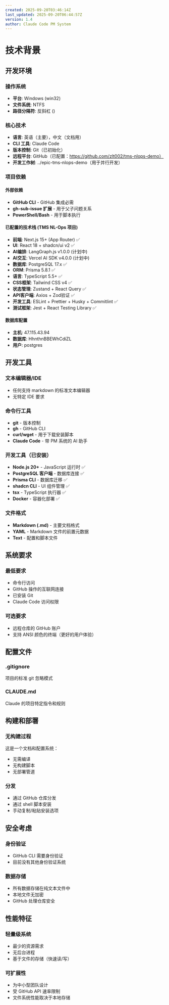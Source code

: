 ```yaml
---
created: 2025-09-20T03:46:14Z
last_updated: 2025-09-20T06:44:57Z
version: 1.4
author: Claude Code PM System
---
```


# 技术背景

## 开发环境

### 操作系统
- **平台**: Windows (win32)
- **文件系统**: NTFS
- **路径分隔符**: 反斜杠 (\)

### 核心技术
- **语言**: 英语（主要），中文（文档用）
- **CLI 工具**: Claude Code
- **版本控制**: Git（已初始化）
- **远程平台**: GitHub（已配置：https://github.com/zlt002/tms-nlops-demo）
- **开发工作树**: ../epic-tms-nlops-demo（用于并行开发）

### 项目依赖

#### 外部依赖
- **GitHub CLI** - GitHub 集成必需
- **gh-sub-issue 扩展** - 用于父子问题关系
- **PowerShell/Bash** - 用于脚本执行

#### 已配置的技术栈 (TMS NL-Ops 项目)
- **前端**: Next.js 15+ (App Router) ✅
- **UI**: React 18 + shadcn/ui v2 ✅
- **AI编排**: LangGraph.js v1.0.0 (计划中)
- **AI交互**: Vercel AI SDK v4.0.0 (计划中)
- **数据库**: PostgreSQL 17.x ✅
- **ORM**: Prisma 5.8.1 ✅
- **语言**: TypeScript 5.5+ ✅
- **CSS框架**: Tailwind CSS v4 ✅
- **状态管理**: Zustand + React Query ✅
- **API客户端**: Axios + Zod验证 ✅
- **开发工具**: ESLint + Prettier + Husky + Commitlint ✅
- **测试框架**: Jest + React Testing Library ✅

#### 数据库配置
- **主机**: 47.115.43.94
- **数据库**: HhnthnBBEWhCdiZL
- **用户**: postgres

## 开发工具

### 文本编辑器/IDE
- 任何支持 markdown 的标准文本编辑器
- 无特定 IDE 要求

### 命令行工具
- **git** - 版本控制
- **gh** - GitHub CLI
- **curl/wget** - 用于下载安装脚本
- **Claude Code** - 带 PM 系统的 AI 助手

### 开发工具（已安装）
- **Node.js 20+** - JavaScript 运行时 ✅
- **PostgreSQL 客户端** - 数据库连接 ✅
- **Prisma CLI** - 数据库迁移 ✅
- **shadcn CLI** - UI 组件管理 ✅
- **tsx** - TypeScript 执行器 ✅
- **Docker** - 容器化部署 ✅

### 文件格式
- **Markdown (.md)** - 主要文档格式
- **YAML** - Markdown 文件的前置元数据
- **Text** - 配置和脚本文件

## 系统要求

### 最低要求
- 命令行访问
- GitHub 操作的互联网连接
- 已安装 Git
- Claude Code 访问权限

### 可选要求
- 远程仓库的 GitHub 账户
- 支持 ANSI 颜色的终端（更好的用户体验）

## 配置文件

### .gitignore
项目的标准 git 忽略模式

### CLAUDE.md
Claude 的项目特定指令和规则

## 构建和部署

### 无构建过程
这是一个文档和配置系统：
- 无需编译
- 无构建脚本
- 无部署管道

### 分发
- 通过 GitHub 仓库分发
- 通过 shell 脚本安装
- 手动复制/粘贴安装选项

## 安全考虑

### 身份验证
- GitHub CLI 需要身份验证
- 目前没有其他身份验证系统

### 数据存储
- 所有数据存储在纯文本文件中
- 本地文件无加密
- GitHub 处理仓库安全

## 性能特征

### 轻量级系统
- 最少的资源需求
- 无后台进程
- 基于文件的存储（快速读/写）

### 可扩展性
- 为中小型团队设计
- 受 GitHub API 速率限制
- 文件系统性能取决于本地存储